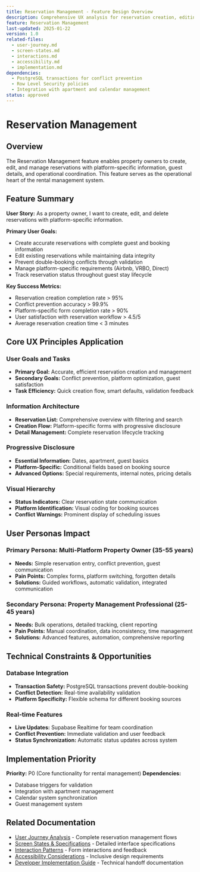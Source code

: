 ```yaml
---
title: Reservation Management - Feature Design Overview
description: Comprehensive UX analysis for reservation creation, editing, and management
feature: Reservation Management
last-updated: 2025-01-22
version: 1.0
related-files: 
  - user-journey.md
  - screen-states.md
  - interactions.md
  - accessibility.md
  - implementation.md
dependencies:
  - PostgreSQL transactions for conflict prevention
  - Row Level Security policies
  - Integration with apartment and calendar management
status: approved
---
```


# Reservation Management

## Overview

The Reservation Management feature enables property owners to create, edit, and manage reservations with platform-specific information, guest details, and operational coordination. This feature serves as the operational heart of the rental management system.

## Feature Summary

**User Story:** As a property owner, I want to create, edit, and delete reservations with platform-specific information.

**Primary User Goals:**
- Create accurate reservations with complete guest and booking information
- Edit existing reservations while maintaining data integrity
- Prevent double-booking conflicts through validation
- Manage platform-specific requirements (Airbnb, VRBO, Direct)
- Track reservation status throughout guest stay lifecycle

**Key Success Metrics:**
- Reservation creation completion rate > 95%
- Conflict prevention accuracy > 99.9%
- Platform-specific form completion rate > 90%
- User satisfaction with reservation workflow > 4.5/5
- Average reservation creation time < 3 minutes

## Core UX Principles Application

### User Goals and Tasks
- **Primary Goal:** Accurate, efficient reservation creation and management
- **Secondary Goals:** Conflict prevention, platform optimization, guest satisfaction
- **Task Efficiency:** Quick creation flow, smart defaults, validation feedback

### Information Architecture
- **Reservation List:** Comprehensive overview with filtering and search
- **Creation Flow:** Platform-specific forms with progressive disclosure
- **Detail Management:** Complete reservation lifecycle tracking

### Progressive Disclosure
- **Essential Information:** Dates, apartment, guest basics
- **Platform-Specific:** Conditional fields based on booking source
- **Advanced Options:** Special requirements, internal notes, pricing details

### Visual Hierarchy
- **Status Indicators:** Clear reservation state communication
- **Platform Identification:** Visual coding for booking sources
- **Conflict Warnings:** Prominent display of scheduling issues

## User Personas Impact

### Primary Persona: Multi-Platform Property Owner (35-55 years)
- **Needs:** Simple reservation entry, conflict prevention, guest communication
- **Pain Points:** Complex forms, platform switching, forgotten details
- **Solutions:** Guided workflows, automatic validation, integrated communication

### Secondary Persona: Property Management Professional (25-45 years)
- **Needs:** Bulk operations, detailed tracking, client reporting
- **Pain Points:** Manual coordination, data inconsistency, time management
- **Solutions:** Advanced features, automation, comprehensive reporting

## Technical Constraints & Opportunities

### Database Integration
- **Transaction Safety:** PostgreSQL transactions prevent double-booking
- **Conflict Detection:** Real-time availability validation
- **Platform Specificity:** Flexible schema for different booking sources

### Real-time Features
- **Live Updates:** Supabase Realtime for team coordination
- **Conflict Prevention:** Immediate validation and user feedback
- **Status Synchronization:** Automatic status updates across system

## Implementation Priority

**Priority:** P0 (Core functionality for rental management)
**Dependencies:** 
- Database triggers for validation
- Integration with apartment management
- Calendar system synchronization
- Guest management system

## Related Documentation

- [User Journey Analysis](./user-journey.md) - Complete reservation management flows
- [Screen States & Specifications](./screen-states.md) - Detailed interface specifications
- [Interaction Patterns](./interactions.md) - Form interactions and feedback
- [Accessibility Considerations](./accessibility.md) - Inclusive design requirements
- [Developer Implementation Guide](./implementation.md) - Technical handoff documentation